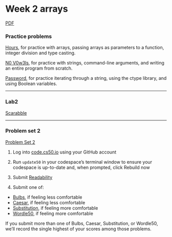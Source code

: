 # Week 2 arrays

[PDF](https://cdn.cs50.net/2022/fall/sections/2/section2.pdf)

### Practice problems
[Hours](https://cs50.harvard.edu/x/2023/problems/2/hours/), for practice with arrays, passing arrays as parameters to a function, integer division and type casting.

[N0 V0w3ls](https://cs50.harvard.edu/x/2023/problems/2/no-vowels/), for practice with strings, command-line arguments, and writing an entire program from scratch.

[Password](https://cs50.harvard.edu/x/2023/problems/2/password/), for practice iterating through a string, using the ctype library, and using Boolean variables.

---

### Lab2
[Scarabble](https://cs50.harvard.edu/x/2023/labs/2/)

---

### Problem set 2
[Problem Set 2](https://cs50.harvard.edu/x/2023/psets/2/)

1. Log into [code.cs50.io](https://code.cs50.io/) using your GitHub account

2. Run `update50` in your codespace’s terminal window to ensure your codespace is up-to-date and, when prompted, click Rebuild now

3. Submit [Readability](https://cs50.harvard.edu/x/2023/psets/2/readability/)

4. Submit one of:
- [Bulbs](https://cs50.harvard.edu/x/2023/psets/2/bulbs/), if feeling less comfortable
- [Caesar](https://cs50.harvard.edu/x/2023/psets/2/caesar/), if feeling less comfortable
- [Substitution](https://cs50.harvard.edu/x/2023/psets/2/substitution/), if feeling more comfortable
- [Wordle50](https://cs50.harvard.edu/x/2023/psets/2/wordle50/), if feeling more comfortable

If you submit more than one of Bulbs, Caesar, Substitution, or Wordle50, we’ll record the single highest of your scores among those problems.
